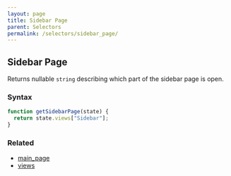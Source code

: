 ```yaml
---
layout: page
title: Sidebar Page
parent: Selectors
permalink: /selectors/sidebar_page/
---
```


## Sidebar Page

Returns nullable `string` describing which part of the sidebar page is open.

### Syntax

```js
function getSidebarPage(state) {
  return state.views["Sidebar"];
}
```

### Related

- [main_page](./main_page.md)
- [views](./views.md)
